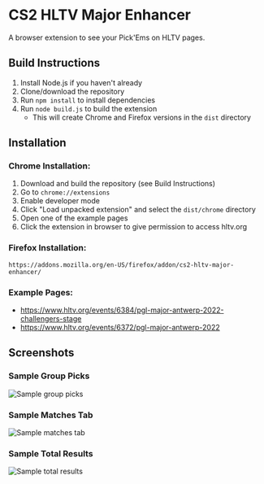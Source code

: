 # CS2 HLTV Major Enhancer

A browser extension to see your Pick'Ems on HLTV pages.

## Build Instructions
1. Install Node.js if you haven't already
2. Clone/download the repository
3. Run `npm install` to install dependencies
4. Run `node build.js` to build the extension
   - This will create Chrome and Firefox versions in the `dist` directory

## Installation

### Chrome Installation:
1. Download and build the repository (see Build Instructions)
2. Go to `chrome://extensions`
3. Enable developer mode
4. Click "Load unpacked extension" and select the `dist/chrome` directory
5. Open one of the example pages
6. Click the extension in browser to give permission to access hltv.org

### Firefox Installation:
`https://addons.mozilla.org/en-US/firefox/addon/cs2-hltv-major-enhancer/`

### Example Pages:
* https://www.hltv.org/events/6384/pgl-major-antwerp-2022-challengers-stage
* https://www.hltv.org/events/6372/pgl-major-antwerp-2022

## Screenshots

### Sample Group Picks
![Sample group picks](https://user-images.githubusercontent.com/40565718/198851725-ed03e1b8-a7cf-46c1-a98a-442bd01af1ef.png)

### Sample Matches Tab
![Sample matches tab](https://user-images.githubusercontent.com/40565718/198851740-ed67565e-fa7e-4ea4-810a-12b54374e40d.png)

### Sample Total Results
![Sample total results](https://user-images.githubusercontent.com/40565718/198851741-80be4b1b-449e-441a-b12f-b7dcaebb948b.png)
